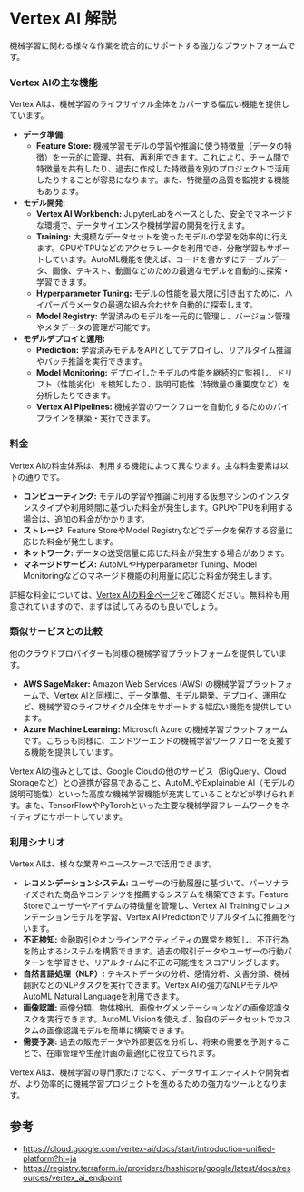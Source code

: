 # Vertex AI 解説

機械学習に関わる様々な作業を統合的にサポートする強力なプラットフォームです。

### Vertex AIの主な機能

Vertex AIは、機械学習のライフサイクル全体をカバーする幅広い機能を提供しています。

* **データ準備:**
    * **Feature Store:** 機械学習モデルの学習や推論に使う特徴量（データの特徴）を一元的に管理、共有、再利用できます。これにより、チーム間で特徴量を共有したり、過去に作成した特徴量を別のプロジェクトで活用したりすることが容易になります。また、特徴量の品質を監視する機能もあります。
* **モデル開発:**
    * **Vertex AI Workbench:** JupyterLabをベースとした、安全でマネージドな環境で、データサイエンスや機械学習の開発を行えます。
    * **Training:** 大規模なデータセットを使ったモデルの学習を効率的に行えます。GPUやTPUなどのアクセラレータを利用でき、分散学習もサポートしています。AutoML機能を使えば、コードを書かずにテーブルデータ、画像、テキスト、動画などのための最適なモデルを自動的に探索・学習できます。
    * **Hyperparameter Tuning:** モデルの性能を最大限に引き出すために、ハイパーパラメータの最適な組み合わせを自動的に探索します。
    * **Model Registry:** 学習済みのモデルを一元的に管理し、バージョン管理やメタデータの管理が可能です。
* **モデルデプロイと運用:**
    * **Prediction:** 学習済みモデルをAPIとしてデプロイし、リアルタイム推論やバッチ推論を実行できます。
    * **Model Monitoring:** デプロイしたモデルの性能を継続的に監視し、ドリフト（性能劣化）を検知したり、説明可能性（特徴量の重要度など）を分析したりできます。
    * **Vertex AI Pipelines:** 機械学習のワークフローを自動化するためのパイプラインを構築・実行できます。

### 料金

Vertex AIの料金体系は、利用する機能によって異なります。主な料金要素は以下の通りです。

* **コンピューティング:** モデルの学習や推論に利用する仮想マシンのインスタンスタイプや利用時間に基づいた料金が発生します。GPUやTPUを利用する場合は、追加の料金がかかります。
* **ストレージ:** Feature StoreやModel Registryなどでデータを保存する容量に応じた料金が発生します。
* **ネットワーク:** データの送受信量に応じた料金が発生する場合があります。
* **マネージドサービス:** AutoMLやHyperparameter Tuning、Model Monitoringなどのマネージド機能の利用量に応じた料金が発生します。

詳細な料金については、[Vertex AIの料金ページ](https://cloud.google.com/generative-ai-app-builder/pricing?hl=ja)をご確認ください。無料枠も用意されていますので、まずは試してみるのも良いでしょう。

### 類似サービスとの比較

他のクラウドプロバイダーも同様の機械学習プラットフォームを提供しています。

* **AWS SageMaker:** Amazon Web Services (AWS) の機械学習プラットフォームで、Vertex AIと同様に、データ準備、モデル開発、デプロイ、運用など、機械学習のライフサイクル全体をサポートする幅広い機能を提供しています。
* **Azure Machine Learning:** Microsoft Azure の機械学習プラットフォームです。こちらも同様に、エンドツーエンドの機械学習ワークフローを支援する機能を提供しています。

Vertex AIの強みとしては、Google Cloudの他のサービス（BigQuery、Cloud Storageなど）との連携が容易であること、AutoMLやExplainable AI（モデルの説明可能性）といった高度な機械学習機能が充実していることなどが挙げられます。また、TensorFlowやPyTorchといった主要な機械学習フレームワークをネイティブにサポートしています。

### 利用シナリオ

Vertex AIは、様々な業界やユースケースで活用できます。

* **レコメンデーションシステム:** ユーザーの行動履歴に基づいて、パーソナライズされた商品やコンテンツを推薦するシステムを構築できます。Feature Storeでユーザーやアイテムの特徴量を管理し、Vertex AI Trainingでレコメンデーションモデルを学習、Vertex AI Predictionでリアルタイムに推薦を行います。
* **不正検知:** 金融取引やオンラインアクティビティの異常を検知し、不正行為を防止するシステムを構築できます。過去の取引データやユーザーの行動パターンを学習させ、リアルタイムに不正の可能性をスコアリングします。
* **自然言語処理（NLP）:** テキストデータの分析、感情分析、文書分類、機械翻訳などのNLPタスクを実行できます。Vertex AIの強力なNLPモデルやAutoML Natural Languageを利用できます。
* **画像認識:** 画像分類、物体検出、画像セグメンテーションなどの画像認識タスクを実行できます。AutoML Visionを使えば、独自のデータセットでカスタムの画像認識モデルを簡単に構築できます。
* **需要予測:** 過去の販売データや外部要因を分析し、将来の需要を予測することで、在庫管理や生産計画の最適化に役立てられます。

Vertex AIは、機械学習の専門家だけでなく、データサイエンティストや開発者が、より効率的に機械学習プロジェクトを進めるための強力なツールとなります。

## 参考

- https://cloud.google.com/vertex-ai/docs/start/introduction-unified-platform?hl=ja
- https://registry.terraform.io/providers/hashicorp/google/latest/docs/resources/vertex_ai_endpoint
